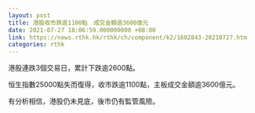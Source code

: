 ```yaml
---
layout: post
title: 港股收市跌逾1100點　成交金額逾3600億元
date: 2021-07-27 18:06:59.000000000 +08:00
link: https://news.rthk.hk/rthk/ch/component/k2/1602843-20210727.htm
categories: rthk
---
```


港股連跌3個交易日，累計下跌逾2600點。

恒生指數25000點失而復得，收市跌逾1100點，主板成交金額逾3600億元。

有分析相信，港股仍未見底，後市仍有監管風險。
